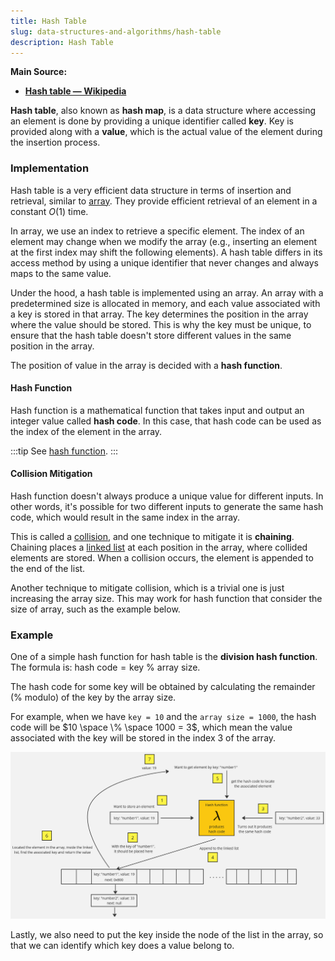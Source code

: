 ```yaml
---
title: Hash Table
slug: data-structures-and-algorithms/hash-table
description: Hash Table
---
```


**Main Source:**

- **[Hash table — Wikipedia](https://en.wikipedia.org/wiki/Hash_table)**

**Hash table**, also known as **hash map**, is a data structure where accessing an element is done by providing a unique identifier called **key**. Key is provided along with a **value**, which is the actual value of the element during the insertion process.

### Implementation

Hash table is a very efficient data structure in terms of insertion and retrieval, similar to [array](/cs-notes/data-structures-and-algorithms/array). They provide efficient retrieval of an element in a constant $O(1)$ time.

In array, we use an index to retrieve a specific element. The index of an element may change when we modify the array (e.g., inserting an element at the first index may shift the following elements). A hash table differs in its access method by using a unique identifier that never changes and always maps to the same value.

Under the hood, a hash table is implemented using an array. An array with a predetermined size is allocated in memory, and each value associated with a key is stored in that array. The key determines the position in the array where the value should be stored. This is why the key must be unique, to ensure that the hash table doesn't store different values in the same position in the array.

The position of value in the array is decided with a **hash function**.

#### Hash Function

Hash function is a mathematical function that takes input and output an integer value called **hash code**. In this case, that hash code can be used as the index of the element in the array.

:::tip
See [hash function](/cs-notes/computer-security/hash-function).
:::

#### Collision Mitigation

Hash function doesn't always produce a unique value for different inputs. In other words, it's possible for two different inputs to generate the same hash code, which would result in the same index in the array.

This is called a [collision](/cs-notes/computer-security/hash-function#collision), and one technique to mitigate it is **chaining**. Chaining places a [linked list](/cs-notes/data-structures-and-algorithms/linked-list) at each position in the array, where collided elements are stored. When a collision occurs, the element is appended to the end of the list.

Another technique to mitigate collision, which is a trivial one is just increasing the array size. This may work for hash function that consider the size of array, such as the example below.

### Example

One of a simple hash function for hash table is the **division hash function**. The formula is: $\text{hash code} = \text{key } \% \text{ array size}$.

The hash code for some key will be obtained by calculating the remainder (% modulo) of the key by the array size.

For example, when we have `key = 10` and the `array size = 1000`, the hash code will be $10 \space \% \space 1000 = 3$, which mean the value associated with the key will be stored in the index 3 of the array.

![Hash table illustration](./hash-table-illustration.png)

Lastly, we also need to put the key inside the node of the list in the array, so that we can identify which key does a value belong to.
